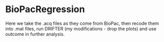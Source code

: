 # BioPacRegression

Here we take the .acq files as they come from BioPac, then recode them into .mat files, run DRIFTER (my modifications - drop the plots) and use outcome in further analysis.
